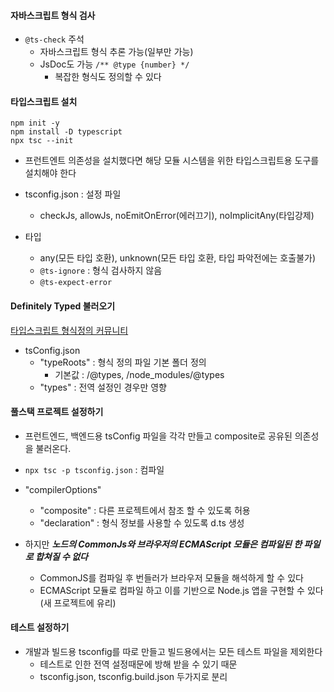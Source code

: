 
#### 자바스크립트 형식 검사
- `@ts-check` 주석
	- 자바스크립트 형식 추론 가능(일부만 가능)
	- JsDoc도 가능 `/** @type {number} */`
		- 복잡한 형식도 정의할 수 있다

#### 타입스크립트 설치
```
npm init -y
npm install -D typescript
npx tsc --init
```

- 프런트엔트 의존성을 설치했다면 해당 모듈 시스템을 위한 타입스크립트용 도구를 설치해야 한다
- tsconfig.json : 설정 파일
	- checkJs, allowJs, noEmitOnError(에러끄기), noImplicitAny(타입강제)

- 타입 
	- any(모든 타입 호환), unknown(모든 타입 호환, 타입 파악전에는 호출불가) 
	- `@ts-ignore` : 형식 검사하지 않음 
	- `@ts-expect-error`  

#### Definitely Typed 불러오기
[타입스크립트 형식정의 커뮤니티](https://oreil.y/n24x2)
- tsConfig.json
	- "typeRoots" :  형식 정의 파일 기본 폴더 정의
		- 기본값 : /@types, /node_modules/@types 
	- "types"  : 전역 설정인 경우만 영향

#### 풀스택 프로젝트 설정하기
- 프런트엔드, 백엔드용 tsConfig 파일을 각각 만들고 composite로 공유된 의존성을 불러온다.
- `npx tsc -p tsconfig.json` : 컴파일

- "compilerOptions"
	- "composite" : 다른 프로젝트에서 참조 할 수 있도록 허용
	- "declaration" : 형식 정보를 사용할 수 있도록 d.ts 생성
-  하지만 ***노드의 CommonJs와 브라우저의 ECMAScript 모듈은 컴파일된 한 파일로 합쳐질 수 없다***
	- CommonJS를 컴파일 후 번들러가 브라우저 모듈을 해석하게 할 수 있다
	- ECMAScript 모듈로 컴파일 하고 이를 기반으로 Node.js 앱을 구현할 수 있다(새 프로젝트에 유리)

#### 테스트 설정하기
- 개발과 빌드용 tsconfig를 따로 만들고 빌드용에서는 모든 테스트 파일을 제외한다
	- 테스트로 인한 전역 설정때문에 방해 받을 수 있기 때문
	- tsconfig.json, tsconfig.build.json 두가지로 분리

